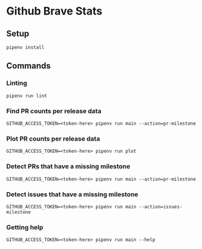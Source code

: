 # Github Brave Stats

## Setup

`pipenv install`

## Commands

### Linting

`pipenv run lint`

### Find PR counts per release data

`GITHUB_ACCESS_TOKEN=<token-here> pipenv run main --action=pr-milestone`

### Plot PR counts per release data

`GITHUB_ACCESS_TOKEN=<token-here> pipenv run plot`

### Detect PRs that have a missing milestone

`GITHUB_ACCESS_TOKEN=<token-here> pipenv run main --action=pr-milestone`

### Detect issues that have a missing milestone

`GITHUB_ACCESS_TOKEN=<token-here> pipenv run main --action=issues-milestone`

### Getting help

`GITHUB_ACCESS_TOKEN=<token-here> pipenv run main --help`
